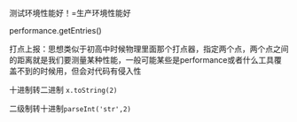 测试环境性能好！=生产环境性能好

performance.getEntries()

打点上报：思想类似于初高中时候物理里面那个打点器，指定两个点，两个点之间的距离就是我们要测量某种性能，一般可能某些是performance或者什么工具覆盖不到的时候用，但会对代码有侵入性



十进制转二进制 `x.toString(2)`



二级制转十进制`parseInt('str',2)`